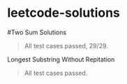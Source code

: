 # leetcode-solutions

#Two Sum Solutions
> All test cases passed, 29/29.

Longest Substring Without Repitation
> All test cases passed.
